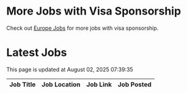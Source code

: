 # More Jobs with Visa Sponsorship

Check out [Europe Jobs](https://github.com/sureshparimi/europejobs#latest-jobs) for more jobs with visa sponsorship.

# Latest Jobs

This page is updated at August 02, 2025 07:39:35

| Job Title | Job Location | Job Link | Job Posted |
| --- | --- | --- | --- |
